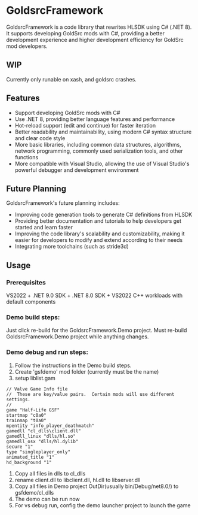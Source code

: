 # GoldsrcFramework

GoldsrcFramework is a code library that rewrites HLSDK using C# (.NET 8). It supports developing GoldSrc mods with C#, providing a better development experience and higher development efficiency for GoldSrc mod developers.

## WIP
Currently only runable on xash, and goldsrc crashes.

## Features

- Support developing GoldSrc mods with C#
- Use .NET 8, providing better language features and performance
- Hot-reload support (edit and continue) for faster iteration
- Better readability and maintainability, using modern C# syntax structure and clear code style
- More basic libraries, including common data structures, algorithms, network programming, commonly used serialization tools, and other functions
- More compatible with Visual Studio, allowing the use of Visual Studio's powerful debugger and development environment

## Future Planning

GoldsrcFramework's future planning includes:
- Improving code generation tools to generate C# definitions from HLSDK
- Providing better documentation and tutorials to help developers get started and learn faster
- Improving the code library's scalability and customizability, making it easier for developers to modify and extend according to their needs
- Integrating more toolchains (such as stride3d)

## Usage

### Prerequisites
VS2022 + .NET 9.0 SDK + .NET 8.0 SDK + VS2022 C++ workloads with default components
### Demo build steps:

Just click re-build for the GoldsrcFramework.Demo project.
Must re-build GoldsrcFramework.Demo project while anything changes.

### Demo debug and run steps:

1. Follow the instructions in the Demo build steps.
1. Create 'gsfdemo' mod folder (currently must be the name)
1. setup liblist.gam
```
// Valve Game Info file
//  These are key/value pairs.  Certain mods will use different settings.
//
game "Half-Life GSF"
startmap "c0a0"
trainmap "t0a0"
mpentity "info_player_deathmatch"
gamedll "cl_dlls\client.dll"
gamedll_linux "dlls/hl.so"
gamedll_osx "dlls/hl.dylib"
secure "1"
type "singleplayer_only"
animated_title "1"
hd_background "1"
```
1. Copy all files in dlls to cl_dlls
1. rename client.dll to libclient.dll, hl.dll to libserver.dll
1. Copy all files in Demo project OutDir(usually bin/Debug/net8.0/) to gsfdemo/cl_dlls
1. The demo can be run now
1. For vs debug run, config the demo launcher project to launch the game